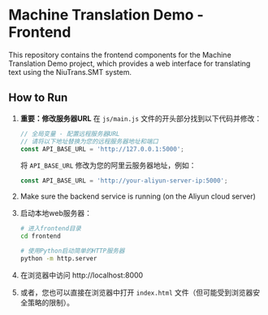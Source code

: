 # Machine Translation Demo - Frontend

This repository contains the frontend components for the Machine Translation Demo project, which provides a web interface for translating text using the NiuTrans.SMT system.

## How to Run

1. **重要：修改服务器URL**
   在 `js/main.js` 文件的开头部分找到以下代码并修改：
   ```javascript
   // 全局变量 - 配置远程服务器URL
   // 请将以下地址替换为您的远程服务器地址和端口
   const API_BASE_URL = 'http://127.0.0.1:5000';
   ```
   将 `API_BASE_URL` 修改为您的阿里云服务器地址，例如：
   ```javascript
   const API_BASE_URL = 'http://your-aliyun-server-ip:5000';

   ```

2. Make sure the backend service is running (on the Aliyun cloud server)

3. 启动本地web服务器：
   ```bash
   # 进入frontend目录
   cd frontend
   
   # 使用Python启动简单的HTTP服务器
   python -m http.server
   ```

4. 在浏览器中访问 http://localhost:8000

5. 或者，您也可以直接在浏览器中打开 `index.html` 文件（但可能受到浏览器安全策略的限制）。
